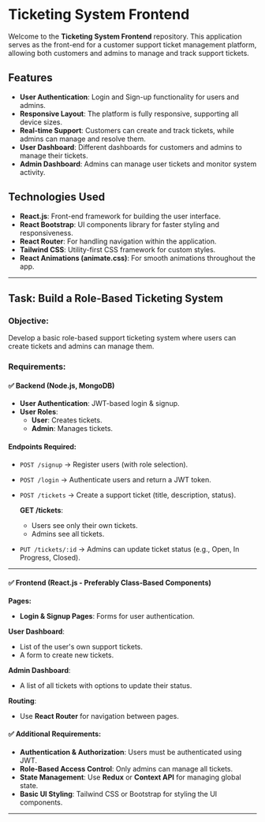 # Ticketing System Frontend

Welcome to the **Ticketing System Frontend** repository. This application serves as the front-end for a customer support ticket management platform, allowing both customers and admins to manage and track support tickets.

## Features

- **User Authentication**: Login and Sign-up functionality for users and admins.
- **Responsive Layout**: The platform is fully responsive, supporting all device sizes.
- **Real-time Support**: Customers can create and track tickets, while admins can manage and resolve them.
- **User Dashboard**: Different dashboards for customers and admins to manage their tickets.
- **Admin Dashboard**: Admins can manage user tickets and monitor system activity.

## Technologies Used

- **React.js**: Front-end framework for building the user interface.
- **React Bootstrap**: UI components library for faster styling and responsiveness.
- **React Router**: For handling navigation within the application.
- **Tailwind CSS**: Utility-first CSS framework for custom styles.
- **React Animations (animate.css)**: For smooth animations throughout the app.

---

## Task: Build a Role-Based Ticketing System

### Objective:

Develop a basic role-based support ticketing system where users can create tickets and admins can manage them.

### Requirements:

#### ✅ Backend (Node.js, MongoDB)
- **User Authentication**: JWT-based login & signup.
- **User Roles**: 
  - **User**: Creates tickets.
  - **Admin**: Manages tickets.

#### Endpoints Required:
- `POST /signup` → Register users (with role selection).
- `POST /login` → Authenticate users and return a JWT token.
- `POST /tickets` → Create a support ticket (title, description, status).
  
  **GET /tickets**:
  - Users see only their own tickets.
  - Admins see all tickets.
  
- `PUT /tickets/:id` → Admins can update ticket status (e.g., Open, In Progress, Closed).

---

#### ✅ Frontend (React.js - Preferably Class-Based Components)

**Pages:**
- **Login & Signup Pages**: Forms for user authentication.

**User Dashboard**:
- List of the user's own support tickets.
- A form to create new tickets.

**Admin Dashboard**:
- A list of all tickets with options to update their status.

**Routing**:
- Use **React Router** for navigation between pages.

#### ✅ Additional Requirements:
- **Authentication & Authorization**: Users must be authenticated using JWT.
- **Role-Based Access Control**: Only admins can manage all tickets.
- **State Management**: Use **Redux** or **Context API** for managing global state.
- **Basic UI Styling**: Tailwind CSS or Bootstrap for styling the UI components.

---